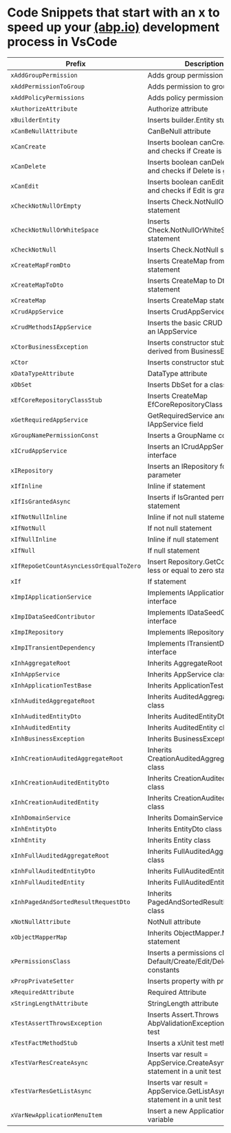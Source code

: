 # Code Snippets that start with an x to speed up your [(abp.io)](https://abp.io/) development process in VsCode

| Prefix                                  | Description                                                           |
| --------------------------------------- | --------------------------------------------------------------------- |
| `xAddGroupPermission`                   | Adds group permission to context                                      |
| `xAddPermissionToGroup`                 | Adds permission to group                                              |
| `xAddPolicyPermissions`                 | Adds policy permissions                                               |
| `xAuthorizeAttribute`                   | Authorize attribute                                                   |
| `xBuilderEntity`                        | Inserts builder.Entity stub                                           |
| `xCanBeNullAttribute`                   | CanBeNull attribute                                                   |
| `xCanCreate`                            | Inserts boolean canCreate variable and checks if Create is granted    |
| `xCanDelete`                            | Inserts boolean canDelete variable and checks if Delete is granted    |
| `xCanEdit`                              | Inserts boolean canEdit variable and checks if Edit is granted        |
| `xCheckNotNullOrEmpty`                  | Inserts Check.NotNullOrEmpty statement                                |
| `xCheckNotNullOrWhiteSpace`             | Inserts Check.NotNullOrWhiteSpace statement                           |
| `xCheckNotNull`                         | Inserts Check.NotNull statement                                       |
| `xCreateMapFromDto`                     | Inserts CreateMap from Dto statement                                  |
| `xCreateMapToDto`                       | Inserts CreateMap to Dto statement                                    |
| `xCreateMap`                            | Inserts CreateMap statement                                           |
| `xCrudAppService`                       | Inserts CrudAppService class                                          |
| `xCrudMethodsIAppService`               | Inserts the basic CRUD methods in an IAppService                      |
| `xCtorBusinessException`                | Inserts constructor stub in a class derived from BusinessException    |
| `xCtor`                                 | Inserts constructor stub                                              |
| `xDataTypeAttribute`                    | DataType attribute                                                    |
| `xDbSet`                                | Inserts DbSet for a class statement                                   |
| `xEfCoreRepositoryClassStub`            | Inserts CreateMap EfCoreRepositoryClass stub                          |
| `xGetRequiredAppService`                | GetRequiredService and inserts an IAppService field                   |
| `xGroupNamePermissionConst`             | Inserts a GroupName constant                                          |
| `xICrudAppService`                      | Inserts an ICrudAppService interface                                  |
| `xIRepository`                          | Inserts an IRepository for a type parameter                           |
| `xIfInline`                             | Inline if statement                                                   |
| `xIfIsGrantedAsync`                     | Inserts if IsGranted permission statement                             |
| `xIfNotNullInline`                      | Inline if not null statement                                          |
| `xIfNotNull`                            | If not null statement                                                 |
| `xIfNullInline`                         | Inline if null statement                                              |
| `xIfNull`                               | If null statement                                                     |
| `xIfRepoGetCountAsyncLessOrEqualToZero` | Insert Repository.GetCountAsync less or equal to zero statement       |
| `xIf`                                   | If statement                                                          |
| `xImpIApplicationService`               | Implements IApplicationService interface                              |
| `xImpIDataSeedContributor`              | Implements IDataSeedContributor interface                             |
| `xImpIRepository`                       | Implements IRepository interface                                      |
| `xImpITransientDependency`              | Implements ITransientDependency interface                             |
| `xInhAggregateRoot`                     | Inherits AggregateRoot class                                          |
| `xInhAppService`                        | Inherits AppService class                                             |
| `xInhApplicationTestBase`               | Inherits ApplicationTestBase class                                    |
| `xInhAuditedAggregateRoot`              | Inherits AuditedAggregateRoot class                                   |
| `xInhAuditedEntityDto`                  | Inherits AuditedEntityDto class                                       |
| `xInhAuditedEntity`                     | Inherits AuditedEntity class                                          |
| `xInhBusinessException`                 | Inherits BusinessException class                                      |
| `xInhCreationAuditedAggregateRoot`      | Inherits CreationAuditedAggregateRoot class                           |
| `xInhCreationAuditedEntityDto`          | Inherits CreationAuditedEntityDto class                               |
| `xInhCreationAuditedEntity`             | Inherits CreationAuditedEntity class                                  |
| `xInhDomainService`                     | Inherits DomainService class                                          |
| `xInhEntityDto`                         | Inherits EntityDto class                                              |
| `xInhEntity`                            | Inherits Entity class                                                 |
| `xInhFullAuditedAggregateRoot`          | Inherits FullAuditedAggregateRoot class                               |
| `xInhFullAuditedEntityDto`              | Inherits FullAuditedEntityDto class                                   |
| `xInhFullAuditedEntity`                 | Inherits FullAuditedEntity class                                      |
| `xInhPagedAndSortedResultRequestDto`    | Inherits PagedAndSortedResultRequestDto class                         |
| `xNotNullAttribute`                     | NotNull attribute                                                     |
| `xObjectMapperMap`                      | Inherits ObjectMapper.Map statement                                   |
| `xPermissionsClass`                     | Inserts a permissions class with Default/Create/Edit/Delete constants |
| `xPropPrivateSetter`                    | Inserts property with private setter                                  |
| `xRequiredAttribute`                    | Required Attribute                                                    |
| `xStringLengthAttribute`                | StringLength attribute                                                |
| `xTestAssertThrowsException`            | Inserts Assert.Throws AbpValidationException in a unit test           |
| `xTestFactMethodStub`                   | Inserts a xUnit test method stub                                      |
| `xTestVarResCreateAsync`                | Inserts var result = AppService.CreateAsync statement in a unit test  |
| `xTestVarResGetListAsync`               | Inserts var result = AppService.GetListAsync statement in a unit test |
| `xVarNewApplicationMenuItem`            | Insert a new ApplicationMenuItem variable                             |
